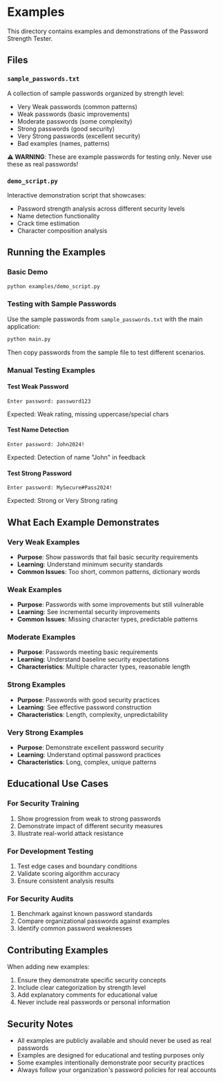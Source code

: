 # Examples

This directory contains examples and demonstrations of the Password Strength Tester.

## Files

### `sample_passwords.txt`
A collection of sample passwords organized by strength level:
- Very Weak passwords (common patterns)
- Weak passwords (basic improvements)
- Moderate passwords (some complexity)
- Strong passwords (good security)
- Very Strong passwords (excellent security)
- Bad examples (names, patterns)

**⚠️ WARNING**: These are example passwords for testing only. Never use these as real passwords!

### `demo_script.py`
Interactive demonstration script that showcases:
- Password strength analysis across different security levels
- Name detection functionality
- Crack time estimation
- Character composition analysis

## Running the Examples

### Basic Demo
```bash
python examples/demo_script.py
```

### Testing with Sample Passwords
Use the sample passwords from `sample_passwords.txt` with the main application:

```bash
python main.py
```

Then copy passwords from the sample file to test different scenarios.

### Manual Testing Examples

#### Test Weak Password
```
Enter password: password123
```
Expected: Weak rating, missing uppercase/special chars

#### Test Name Detection
```
Enter password: John2024!
```
Expected: Detection of name "John" in feedback

#### Test Strong Password
```
Enter password: MySecure#Pass2024!
```
Expected: Strong or Very Strong rating

## What Each Example Demonstrates

### Very Weak Examples
- **Purpose**: Show passwords that fail basic security requirements
- **Learning**: Understand minimum security standards
- **Common Issues**: Too short, common patterns, dictionary words

### Weak Examples
- **Purpose**: Passwords with some improvements but still vulnerable
- **Learning**: See incremental security improvements
- **Common Issues**: Missing character types, predictable patterns

### Moderate Examples
- **Purpose**: Passwords meeting basic requirements
- **Learning**: Understand baseline security expectations
- **Characteristics**: Multiple character types, reasonable length

### Strong Examples
- **Purpose**: Passwords with good security practices
- **Learning**: See effective password construction
- **Characteristics**: Length, complexity, unpredictability

### Very Strong Examples
- **Purpose**: Demonstrate excellent password security
- **Learning**: Understand optimal password practices
- **Characteristics**: Long, complex, unique patterns

## Educational Use Cases

### For Security Training
1. Show progression from weak to strong passwords
2. Demonstrate impact of different security measures
3. Illustrate real-world attack resistance

### For Development Testing
1. Test edge cases and boundary conditions
2. Validate scoring algorithm accuracy
3. Ensure consistent analysis results

### For Security Audits
1. Benchmark against known password standards
2. Compare organizational passwords against examples
3. Identify common password weaknesses

## Contributing Examples

When adding new examples:
1. Ensure they demonstrate specific security concepts
2. Include clear categorization by strength level
3. Add explanatory comments for educational value
4. Never include real passwords or personal information

## Security Notes

- All examples are publicly available and should never be used as real passwords
- Examples are designed for educational and testing purposes only
- Some examples intentionally demonstrate poor security practices
- Always follow your organization's password policies for real accounts
